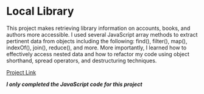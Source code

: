 # Local Library

This project makes retrieving library information on accounts, books, and authors more accessible. I used several JavaScript array methods to extract pertinent data from objects including the following: find(), filter(), map(), indexOf(), join(), reduce(), and more. More importantly, I learned how to effectively access nested data and how to refactor my code using object shorthand, spread operators, and destructuring techniques.

[Project Link](https://meleciosilva.github.io/project-local-library)

*__I only completed the JavaScript code for this project__*
